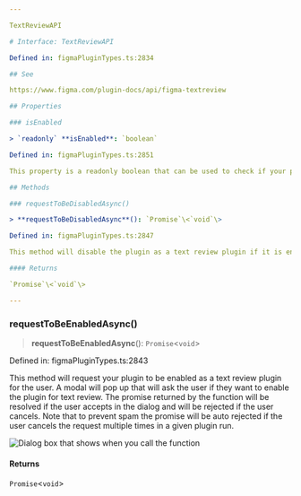 ```yaml
---

TextReviewAPI

# Interface: TextReviewAPI

Defined in: figmaPluginTypes.ts:2834

## See

https://www.figma.com/plugin-docs/api/figma-textreview

## Properties

### isEnabled

> `readonly` **isEnabled**: `boolean`

Defined in: figmaPluginTypes.ts:2851

This property is a readonly boolean that can be used to check if your plugin is enabled as a text review plugin for the user. It will be true if the plugin is enabled, and false if the plugin is disabled.

## Methods

### requestToBeDisabledAsync()

> **requestToBeDisabledAsync**(): `Promise`\<`void`\>

Defined in: figmaPluginTypes.ts:2847

This method will disable the plugin as a text review plugin if it is enabled. The promise will resolve if it has been successfully been disabled and reject if it wasn’t enabled in the first place.

#### Returns

`Promise`\<`void`\>

---
```


### requestToBeEnabledAsync()

> **requestToBeEnabledAsync**(): `Promise`\<`void`\>

Defined in: figmaPluginTypes.ts:2843

This method will request your plugin to be enabled as a text review plugin for the user.
A modal will pop up that will ask the user if they want to enable the plugin for text review.
The promise returned by the function will be resolved if the user accepts in the dialog and will be rejected if the user cancels.
Note that to prevent spam the promise will be auto rejected if the user cancels the request multiple times in a given plugin run.

![Dialog box that shows when you call the function](https://static.figma.com/uploads/ee33919763431eb2520074650fddfaa904c7e9c1)

#### Returns

`Promise`\<`void`\>
